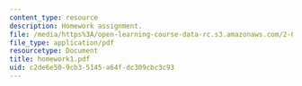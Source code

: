 ```yaml
---
content_type: resource
description: Homework assignment.
file: /media/https%3A/open-learning-course-data-rc.s3.amazonaws.com/2-081j-plates-and-shells-spring-2007/c2de6e509cb35145a64fdc309cbc3c93_homework1.pdf
file_type: application/pdf
resourcetype: Document
title: homework1.pdf
uid: c2de6e50-9cb3-5145-a64f-dc309cbc3c93
---
```

